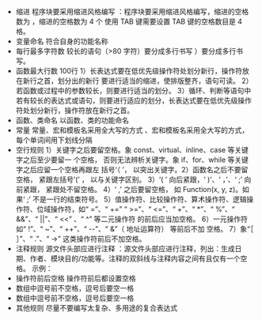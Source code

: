 * 缩进 程序块要采用缩进风格编写 ：程序块要采用缩进风格编写，缩进的空格数为 ，缩进的空格数为 4 个
使用 TAB 键需要设置 TAB 键的空格数目是 4 格。 
* 变量命名 符合自身的功能名称
* 每行最多字符数  较长的语句（>80 字符）要分成多行书写 ）要分成多行书写。
* 函数最大行数 100行
1）长表达式要在低优先级操作符处划分新行，操作符放在新行之首，划分出的新行 
要进行适当的缩进，使排版整齐，语句可读。
2）若函数或过程中的参数较长，则要进行适当的划分。
3）循环、判断等语句中若有较长的表达式或语句，则要进行适应的划分，长表达式要在低优先级操作符处划分新行，操作符放在新行之首。
* 函数、类命名 以函数、类的功能命名
* 常量   常量、宏和模板名采用全大写的方式 、宏和模板名采用全大写的方式，每个单词间用下划线分隔
* 空行规则 1）关键字之后要留空格。象 const、virtual、inline、case 等关键字之后至少要留一
个空格， 否则无法辨析关键字。象 if、for、while 等关键字之后应留一个空格再跟左
括号‘（ ’， 以突出关键字。2）函数名之后不要留空格， 紧跟左括号’(’ ， 以与关键字区别。
3）‘( ’ 向后紧跟，‘ )’、‘ ，’、‘ ;’ 向前紧跟， 紧跟处不留空格。
4）‘ ,’ 之后要留空格， 如 Function(x, y, z)。如果‘ ;’ 不是一行的结束符号。
5）值操作符、比较操作符、算术操作符、逻辑操作符、位域操作符，如“ =”、“ +=”
“ >=”、“ <=”、“ +”、“ *”、“ %”、“ &&”、“ ||”、“ <<” 、“ ^” 等二元操作符
的前后应当加空格。
6）一元操作符如“ !”、“ ~”、“ ++”、“ --”、“ &”（ 地址运算符） 等前后不加
空格。
7）象“［ ］”、“ .”、“ ->” 这类操作符前后不加空格。
* 注释规则 源文件头部应进行注释 ：源文件头部应进行注释，列出：生成日期、作者、模块目的/功能等。注释的双斜线与注释内容之间有且仅有一个空格。
示例：
* 操作符前后空格 操作符前后都设置空格
* 数组中逗号前不空格，逗号后要空一格
* 数组中逗号前不空格，逗号后要空一格
* 其他规则 尽量不要编写太复杂、多用途的复合表达式